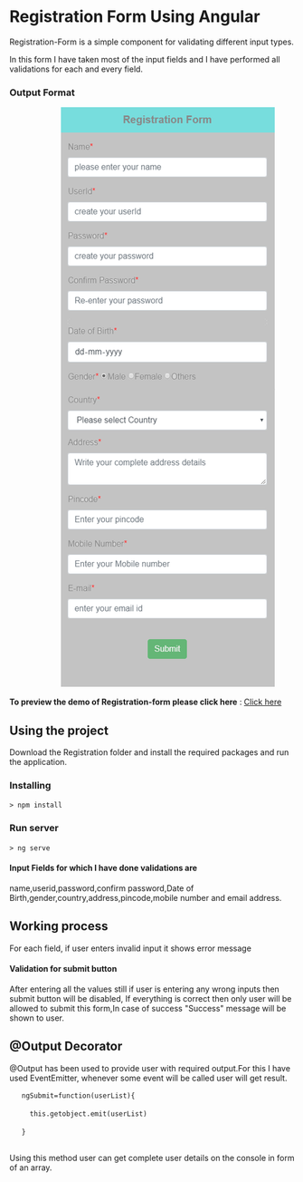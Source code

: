 # Registration Form Using Angular

Registration-Form is a simple component for validating different input types.

In this form I have taken most of the input fields and I have performed all validations for each and every field. 

### Output Format
 
 <p>
  &nbsp;&nbsp;&nbsp;&nbsp;&nbsp;&nbsp;&nbsp;&nbsp;&nbsp;&nbsp;&nbsp;&nbsp;&nbsp;&nbsp;&nbsp;&nbsp;&nbsp;&nbsp;&nbsp;&nbsp;&nbsp;&nbsp;  <img alt="Registration-Form" src="/finalImg.png" class="img-responsive">
 </p>

**To preview the demo of Registration-form please click here** : [Click here](https://angular-x66gqc-ichuxh.stackblitz.io)

## Using the project

Download the Registration folder and install the required packages and run the application. 

### Installing

```
> npm install
```

### Run server

```
> ng serve
```


#### Input Fields for which I have done validations are

name,userid,password,confirm password,Date of Birth,gender,country,address,pincode,mobile number and email address.

## Working process

For each field, if user enters invalid input it shows error message 

#### Validation for submit button
After entering all the values still if user is entering any wrong inputs then submit button will be disabled, If everything is correct then only user will be allowed to submit this form,In case of success "Success" message will be shown to user.

## @Output Decorator
@Output has been used to provide user with required output.For this I have used EventEmitter, whenever some event will be called user will get result.
```
   ngSubmit=function(userList){
   
     this.getobject.emit(userList)
     
   }
   
 ```
   
Using this method user can get complete user details on the console in form of an array.


